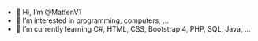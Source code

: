 - 👋 Hi, I’m @MatfenV1
- 👀 I’m interested in programming, computers, ...
- 🌱 I’m currently learning C#, HTML, CSS, Bootstrap 4, PHP, SQL, Java, ...
<!---
- 💞️ I’m looking to collaborate on ... 
- 📫 How to reach me ...
--->

<!---
MatfenV1/MatfenV1 is a ✨ special ✨ repository because its `README.md` (this file) appears on your GitHub profile.
You can click the Preview link to take a look at your changes.
--->
